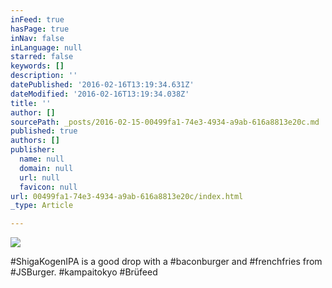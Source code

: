 ```yaml
---
inFeed: true
hasPage: true
inNav: false
inLanguage: null
starred: false
keywords: []
description: ''
datePublished: '2016-02-16T13:19:34.631Z'
dateModified: '2016-02-16T13:19:34.038Z'
title: ''
author: []
sourcePath: _posts/2016-02-15-00499fa1-74e3-4934-a9ab-616a8813e20c.md
published: true
authors: []
publisher:
  name: null
  domain: null
  url: null
  favicon: null
url: 00499fa1-74e3-4934-a9ab-616a8813e20c/index.html
_type: Article

---
```

![](https://s3-us-west-2.amazonaws.com/the-grid-img/p/112dfe2d2b84769c7b1300199f4d5cecae45e485.jpg)

\#ShigaKogenIPA is a good drop with a \#baconburger and \#frenchfries from \#JSBurger. \#kampaitokyo \#Brüfeed